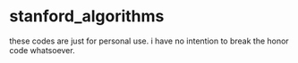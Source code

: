 # stanford_algorithms
these codes are just for personal use. i have no intention to break the honor code whatsoever.
